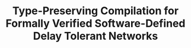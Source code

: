 ---
title: Type-Preserving Compilation for Formally Verified Software-Defined Delay Tolerant Networks
authors: Jan-Paul Ramos-Dávila, Alwyn E. Goodloe
type: 
category: conference
conf: CPP
in: "Certified Programs and Proofs, co-located with POPL"
year: 2025
month: 
dates: 
pages: In Submission
---